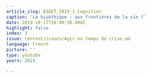 ```yaml
---
article_slug: BIOET_2019_1_Cognition
caption: 'La bioéthique : aux frontières de la vie ?'
date: 2019-10-17T16:00:36.000Z
highlight: false
index: 3
issue: content/issues/Agir en temps de crise.md
language: French
picture: ''
type: youtube
years: 2019

---
```

